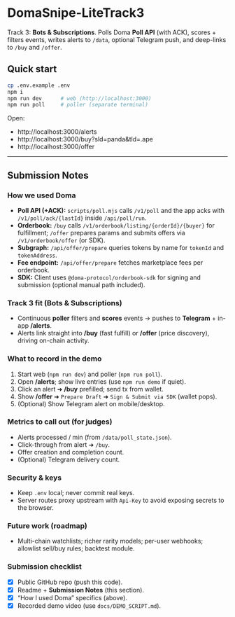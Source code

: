 # DomaSnipe-LiteTrack3

Track 3: **Bots & Subscriptions**. Polls Doma **Poll API** (with ACK), scores + filters events, writes alerts to `/data`, optional Telegram push, and deep-links to `/buy` and `/offer`.

## Quick start
```bash
cp .env.example .env
npm i
npm run dev      # web (http://localhost:3000)
npm run poll     # poller (separate terminal)
```
Open:
- http://localhost:3000/alerts
- http://localhost:3000/buy?sld=panda&tld=.ape
- http://localhost:3000/offer

---

## Submission Notes

### How we used Doma
- **Poll API (+ACK):** `scripts/poll.mjs` calls `/v1/poll` and the app acks with `/v1/poll/ack/{lastId}` inside `/api/poll/run`.
- **Orderbook:** `/buy` calls `/v1/orderbook/listing/{orderId}/{buyer}` for fulfillment; `/offer` prepares params and submits offers via `/v1/orderbook/offer` (or SDK).
- **Subgraph:** `/api/offer/prepare` queries tokens by name for `tokenId` and `tokenAddress`.
- **Fee endpoint:** `/api/offer/prepare` fetches marketplace fees per orderbook.
- **SDK:** Client uses `@doma-protocol/orderbook-sdk` for signing and submission (optional manual path included).

### Track 3 fit (Bots & Subscriptions)
- Continuous **poller** filters and **scores** events → pushes to **Telegram** + in-app **/alerts**.
- Alerts link straight into **/buy** (fast fulfill) or **/offer** (price discovery), driving on-chain activity.

### What to record in the demo
1. Start web (`npm run dev`) and poller (`npm run poll`).  
2. Open **/alerts**; show live entries (use `npm run demo` if quiet).  
3. Click an alert ➜ **/buy** prefilled; send tx from wallet.  
4. Show **/offer** ➜ `Prepare Draft` ➜ `Sign & Submit via SDK` (wallet pops).  
5. (Optional) Show Telegram alert on mobile/desktop.

### Metrics to call out (for judges)
- Alerts processed / min (from `/data/poll_state.json`).  
- Click-through from alert ➜ `/buy`.  
- Offer creation and completion count.  
- (Optional) Telegram delivery count.

### Security & keys
- Keep `.env` local; never commit real keys.  
- Server routes proxy upstream with `Api-Key` to avoid exposing secrets to the browser.

### Future work (roadmap)
- Multi-chain watchlists; richer rarity models; per-user webhooks; allowlist sell/buy rules; backtest module.

### Submission checklist
- [x] Public GitHub repo (push this code).  
- [x] Readme + **Submission Notes** (this section).  
- [x] “How I used Doma” specifics (above).  
- [x] Recorded demo video (use `docs/DEMO_SCRIPT.md`).  
